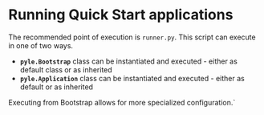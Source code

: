 # Running Quick Start applications

The recommended point of execution is `runner.py`. This script can execute in one of two ways.

* **`pyle.Bootstrap`** class can be instantiated and executed - either as default class or as inherited  
* **`pyle.Application`** class can be instantiated and executed - either as default or as inherited

Executing from Bootstrap allows for more specialized configuration.`